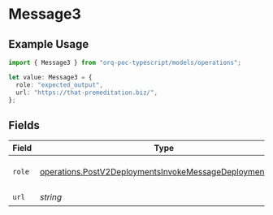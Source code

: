 # Message3

## Example Usage

```typescript
import { Message3 } from "orq-poc-typescript/models/operations";

let value: Message3 = {
  role: "expected_output",
  url: "https://that-premeditation.biz/",
};
```

## Fields

| Field                                                                                                                                | Type                                                                                                                                 | Required                                                                                                                             | Description                                                                                                                          |
| ------------------------------------------------------------------------------------------------------------------------------------ | ------------------------------------------------------------------------------------------------------------------------------------ | ------------------------------------------------------------------------------------------------------------------------------------ | ------------------------------------------------------------------------------------------------------------------------------------ |
| `role`                                                                                                                               | [operations.PostV2DeploymentsInvokeMessageDeploymentsRole](../../models/operations/postv2deploymentsinvokemessagedeploymentsrole.md) | :heavy_check_mark:                                                                                                                   | The role of the prompt message                                                                                                       |
| `url`                                                                                                                                | *string*                                                                                                                             | :heavy_check_mark:                                                                                                                   | N/A                                                                                                                                  |